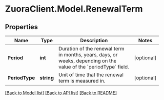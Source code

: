 # ZuoraClient.Model.RenewalTerm

## Properties

Name | Type | Description | Notes
------------ | ------------- | ------------- | -------------
**Period** | **int** | Duration of the renewal term in months, years, days, or weeks, depending on the value of the &#x60;periodType&#x60; field.  | [optional] 
**PeriodType** | **string** | Unit of time that the renewal term is measured in.  | [optional] 

[[Back to Model list]](../README.md#documentation-for-models) [[Back to API list]](../README.md#documentation-for-api-endpoints) [[Back to README]](../README.md)

